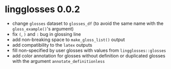# lingglosses 0.0.2

- change `glosses` dataset to `glosses_df` (to avoid the same name with the `gloss_example()`'s argument)
- fix `(`, `)` and `:` bug in glossing line
- add non-breaking space to `make_gloss_list()` output
- add compatibility to the `latex` outputs
- fill non-specified by user glosses with values from `lingglosses::glosses`
- add color annotation for glosses without definition or duplicated glosses with the argument `annotate_definitionless`
